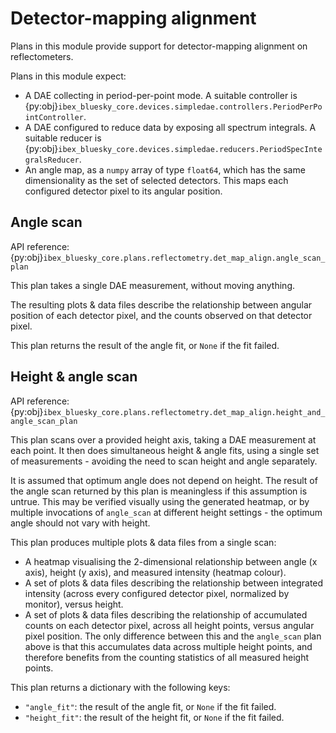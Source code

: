 # Detector-mapping alignment

Plans in this module provide support for detector-mapping alignment on reflectometers.

Plans in this module expect:
- A DAE collecting in period-per-point mode. A suitable controller is 
{py:obj}`ibex_bluesky_core.devices.simpledae.controllers.PeriodPerPointController`.
- A DAE configured to reduce data by exposing all spectrum integrals. A suitable reducer is 
{py:obj}`ibex_bluesky_core.devices.simpledae.reducers.PeriodSpecIntegralsReducer`.
- An angle map, as a `numpy` array of type `float64`, which has the same dimensionality as the set of selected detectors. This
maps each configured detector pixel to its angular position.

## Angle scan

API reference: {py:obj}`ibex_bluesky_core.plans.reflectometry.det_map_align.angle_scan_plan`

This plan takes a single DAE measurement, without moving anything.

The resulting plots & data files describe the relationship between angular position of each detector pixel,
and the counts observed on that detector pixel.

This plan returns the result of the angle fit, or `None` if the fit failed.

## Height & angle scan

API reference: {py:obj}`ibex_bluesky_core.plans.reflectometry.det_map_align.height_and_angle_scan_plan`

This plan scans over a provided height axis, taking a DAE measurement at each point. It then
does simultaneous height & angle fits, using a single set of measurements - avoiding the need
to scan height and angle separately.

It is assumed that optimum angle does not depend on height. The result of the angle scan
returned by this plan is meaningless if this assumption is untrue. This may be verified 
visually using the generated heatmap, or by multiple invocations of `angle_scan` at different 
height settings - the optimum angle should not vary with height.

This plan produces multiple plots & data files from a single scan:
- A heatmap visualising the 2-dimensional relationship between angle (x axis), height (y axis), and measured
intensity (heatmap colour).
- A set of plots & data files describing the relationship between integrated intensity (across 
every configured detector pixel, normalized by monitor), versus height.
- A set of plots & data files describing the relationship of accumulated counts on each detector pixel,
across all height points, versus angular pixel position. The only difference between this and the `angle_scan`
plan above is that this accumulates data across multiple height points, and therefore benefits from the
counting statistics of all measured height points.

This plan returns a dictionary with the following keys:
- `"angle_fit"`: the result of the angle fit, or `None` if the fit failed.
- `"height_fit"`: the result of the height fit, or `None` if the fit failed.
